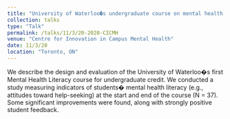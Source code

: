 ```yaml
---
title: "University of Waterloo�s undergraduate course on mental health literacy"
collection: talks
type: "Talk"
permalink: /talks/11/3/20-2020-CICMH
venue: "Centre for Innovation in Campus Mental Health"
date: 11/3/20
location: "Toronto, ON"
---
```


We describe the design and evaluation of the University of Waterloo�s first Mental Health Literacy course for undergraduate credit. We conducted a study measuring indicators of students� mental health literacy (e.g., attitudes toward help-seeking) at the start and end of the course (N = 37). Some significant improvements were found, along with strongly positive student feedback.
